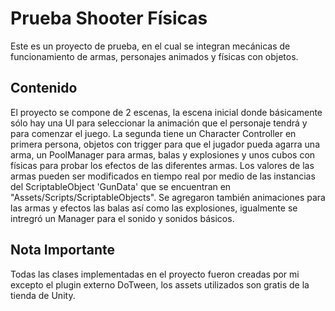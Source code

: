 # Prueba Shooter Físicas
Este es un proyecto de prueba, en el cual se integran mecánicas de funcionamiento de armas, personajes animados y físicas con objetos.
## Contenido
El proyecto se compone de 2 escenas, la escena inicial donde básicamente sólo hay una UI para seleccionar la animación que el personaje tendrá y para comenzar el juego. La segunda tiene un Character Controller en primera persona, objetos con trigger para que el jugador pueda agarra una arma, un PoolManager para armas, balas y explosiones y unos cubos con físicas para probar los efectos de las diferentes armas. Los valores de las armas pueden ser modificados en tiempo real por medio de las instancias del ScriptableObject 'GunData' que se encuentran en "Assets/Scripts/ScriptableObjects". Se agregaron también animaciones para las armas y efectos las balas así como las explosiones, igualmente se intregró un Manager para el sonido y sonidos básicos.
## Nota Importante
Todas las clases implementadas en el proyecto fueron creadas por mi excepto el plugin externo DoTween, los assets utilizados son gratis de la tienda de Unity.
